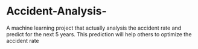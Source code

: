 # Accident-Analysis-
A machine learning project that actually analysis the accident rate and predict for the next 5 years. This prediction will help others to optimize the accident rate 
